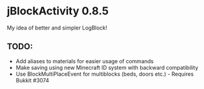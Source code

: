 jBlockActivity 0.8.5
==============

My idea of better and simpler LogBlock!

## TODO: 
* Add aliases to materials for easier usage of commands
* Make saving using new Minecraft ID system with backward compatibility
* Use BlockMultiPlaceEvent for multiblocks (beds, doors etc.) - Requires Bukkit #3074

